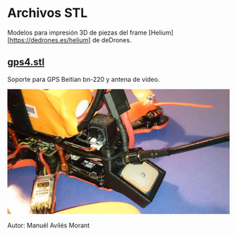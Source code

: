 # Archivos STL

Modelos para impresión 3D de piezas del frame [Helium][https://dedrones.es/helium] de deDrones.

## [gps4.stl](gps4.stl)

Soporte para GPS Beitian bn-220 y antena de video.

![](images/gps4.png)

Autor: Manuél Avilés Morant

